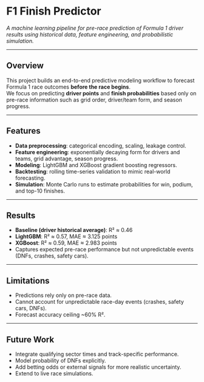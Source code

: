 # F1 Finish Predictor  

*A machine learning pipeline for pre-race prediction of Formula 1 driver results using historical data, feature engineering, and probabilistic simulation.*  

---

## Overview  
This project builds an end-to-end predictive modeling workflow to forecast Formula 1 race outcomes **before the race begins**.  
We focus on predicting **driver points** and **finish probabilities** based only on pre-race information such as grid order, driver/team form, and season progress.  

---

## Features  
- **Data preprocessing**: categorical encoding, scaling, leakage control.  
- **Feature engineering**: exponentially decaying form for drivers and teams, grid advantage, season progress.  
- **Modeling**: LightGBM and XGBoost gradient boosting regressors.  
- **Backtesting**: rolling time-series validation to mimic real-world forecasting.  
- **Simulation**: Monte Carlo runs to estimate probabilities for win, podium, and top-10 finishes.  

---

## Results  
- **Baseline (driver historical average)**: R² ≈ 0.46  
- **LightGBM**: R² ≈ 0.57, MAE ≈ 3.125 points  
- **XGBoost**: R² ≈ 0.59, MAE ≈ 2.983 points  
- Captures expected pre-race performance but not unpredictable events (DNFs, crashes, safety cars).  

---

## Limitations
- Predictions rely only on pre-race data.
- Cannot account for unpredictable race-day events (crashes, safety cars, DNFs).
- Forecast accuracy ceiling ~60% R².

---

## Future Work
- Integrate qualifying sector times and track-specific performance.
- Model probability of DNFs explicitly.
- Add betting odds or external signals for more realistic uncertainty.
- Extend to live race simulations.

